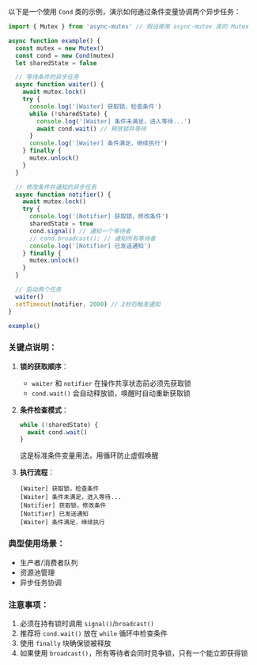 以下是一个使用 `Cond` 类的示例，演示如何通过条件变量协调两个异步任务：

```typescript
import { Mutex } from 'async-mutex' // 假设使用 async-mutex 库的 Mutex

async function example() {
  const mutex = new Mutex()
  const cond = new Cond(mutex)
  let sharedState = false

  // 等待条件的异步任务
  async function waiter() {
    await mutex.lock()
    try {
      console.log('[Waiter] 获取锁，检查条件')
      while (!sharedState) {
        console.log('[Waiter] 条件未满足，进入等待...')
        await cond.wait() // 释放锁并等待
      }
      console.log('[Waiter] 条件满足，继续执行')
    } finally {
      mutex.unlock()
    }
  }

  // 修改条件并通知的异步任务
  async function notifier() {
    await mutex.lock()
    try {
      console.log('[Notifier] 获取锁，修改条件')
      sharedState = true
      cond.signal() // 通知一个等待者
      // cond.broadcast(); // 通知所有等待者
      console.log('[Notifier] 已发送通知')
    } finally {
      mutex.unlock()
    }
  }

  // 启动两个任务
  waiter()
  setTimeout(notifier, 2000) // 2秒后触发通知
}

example()
```

### 关键点说明：

1. **锁的获取顺序**：

   - `waiter` 和 `notifier` 在操作共享状态前必须先获取锁
   - `cond.wait()` 会自动释放锁，唤醒时自动重新获取锁

2. **条件检查模式**：

   ```typescript
   while (!sharedState) {
     await cond.wait()
   }
   ```

   这是标准条件变量用法，用循环防止虚假唤醒

3. **执行流程**：
   ```
   [Waiter] 获取锁，检查条件
   [Waiter] 条件未满足，进入等待...
   [Notifier] 获取锁，修改条件
   [Notifier] 已发送通知
   [Waiter] 条件满足，继续执行
   ```

### 典型使用场景：

- 生产者/消费者队列
- 资源池管理
- 异步任务协调

### 注意事项：

1. 必须在持有锁时调用 `signal()`/`broadcast()`
2. 推荐将 `cond.wait()` 放在 `while` 循环中检查条件
3. 使用 `finally` 块确保锁被释放
4. 如果使用 `broadcast()`，所有等待者会同时竞争锁，只有一个能立即获得锁
